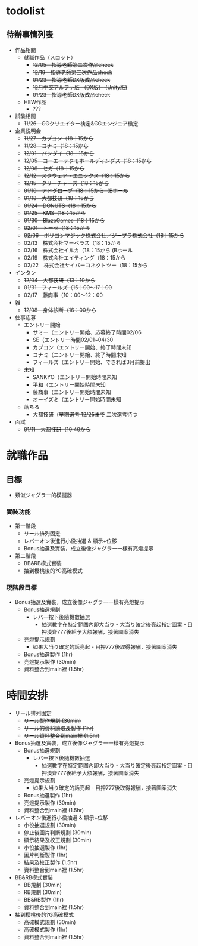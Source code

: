 # todolist

## 待辦事情列表
- 作品相關
  - 就職作品（スロット）
    - ~~12/05　指導老師第二次作品check~~
    - ~~12/19　指導老師第三次作品check~~
    - ~~01/23　指導老師DX版成品check~~
    - ~~12月中交アルファ版 ~~（DX版）~~ (Unity版)~~
    - ~~01/23　指導老師DX版成品check~~
  - HEW作品
    - ???
- 試験相關
  -  ~~11/26　CGクリエイター検定&CGエンジニア検定~~
- 企業説明会
  - ~~11/27　カプコン（18：15から~~
  - ~~11/28　コナミ（18：15から~~
  - ~~12/01　バンダイ（18：15から~~
  - ~~12/05　コーエーテクモホールディングス（18：15から~~
  - ~~12/08　セガ（18：15から~~
  - ~~12/12　スクウェア・エニックス（18：15から~~
  - ~~12/15　クリーチャーズ（18：15から~~
  - ~~01/10　アドグローブ（18：15から（Bホール~~
  - ~~01/18　大都技研（18：15から~~
  - ~~01/24　DONUTS（18：15から~~
  - ~~01/25　KMS（18：15から~~
  - ~~01/30　BlazeGames（18：15から~~
  - ~~02/01　トーセ（18：15から~~
  - ~~02/06　ポリゴンマジック株式会社／ジープラ株式会社（18：15から~~
  - 02/13　株式会社マーベラス（18：15から
  - 02/16　株式会社イルカ（18：15から (Bホール
  - 02/19　株式会社エイティング（18：15から
  - 02/22　株式会社サイバーコネクトツー（18：15から
- インタン
  - ~~12/04　大都技研（13：10から~~
  - ~~01/31　フィールズ（15：00～17：00~~
  - 02/17　藤商事（10：00～12：00
- 雑
  - ~~12/08　身体診断（16：00から~~
- 仕事応募
  - エントリー開始
    - サミー（エントリー開始、応募終了時間02/06
    - SE（エントリー時間02/01~04/30
    - カプコン（エントリー開始、終了時間未知
    - コナミ（エントリー開始、終了時間未知
    - フィールズ（エントリー開始、できれば3月前提出
  - 未知
    - SANKYO（エントリー開始時間未知
    - 平和（エントリー開始時間未知
    - 藤商事（エントリー開始時間未知
    - オーイズミ（エントリー開始時間未知
  - 落ちる
    - 大都技研（~~早期選考 12/25まで~~ 二次選考待つ
- 面試
  - ~~01/11　大都技研（10:40から~~
 

# 就職作品
## 目標
- 類似ジャグラー的模擬器
### 實裝功能
- 第一階段
  -  ~~リール排列固定~~
  -  レバーオン後進行小役抽選 & 顯示+位移
  -  Bonus抽選及實裝，成立後像ジャグラー一樣有亮燈提示
- 第二階段
  -  BB&RB模式實裝
  -  抽到櫻桃後的?G高確模式

### 現階段目標
- Bonus抽選及實裝，成立後像ジャグラー一樣有亮燈提示
	- Bonus抽選規劃              
	   - レバー按下後隨機數抽選
   	     - 抽選數字在特定範圍內即大当り
                - 大当り確定後亮起指定圖案
                  - 目押湊齊777後給予大額報酬，接著圖案消失
	- 亮燈提示規劃                
	   - 如果大当り確定的話亮起
             - 目押777後取得報酬，接著圖案消失
	- Bonus抽選製作               (1hr)
	- 亮燈提示製作                (30min)
	- 資料整合到main裡            (1.5hr)


# 時間安排
- リール排列固定
	- ~~リール製作規劃              (30min)~~
	- ~~リール的資料讀取及製作       (1hr)~~
	- ~~リール資料整合到main裡      (1.5hr)~~
- Bonus抽選及實裝，成立後像ジャグラー一樣有亮燈提示
	- Bonus抽選規劃              
	   - レバー按下後隨機數抽選
   	     - 抽選數字在特定範圍內即大当り
                - 大当り確定後亮起指定圖案
                  - 目押湊齊777後給予大額報酬，接著圖案消失
	- 亮燈提示規劃                
	   - 如果大当り確定的話亮起
             - 目押777後取得報酬，接著圖案消失
	- Bonus抽選製作               (1hr)
	- 亮燈提示製作                (30min)
	- 資料整合到main裡            (1.5hr)
- レバーオン後進行小役抽選 & 顯示+位移
	- 小役抽選規劃                (30min)
	- 停止後圖片判斷規劃          (30min)
	- 顯示結果及校正規劃          (30min)
	- 小役抽選製作                (1hr)
	- 圖片判斷製作                (1hr)
	- 結果及校正製作              (1.5hr)
	- 資料整合到main裡            (1.5hr)
- BB&RB模式實裝
	- BB規劃                     (30min)
	- RB規劃                     (30min)
	- BB&RB製作                  (1hr)
	- 資料整合到main裡            (1.5hr)
- 抽到櫻桃後的?G高確模式
	- 高確模式規劃                (30min)
	- 高確模式製作                (1hr)
	- 資料整合到main裡            (1.5hr)
